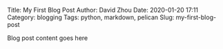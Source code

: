 Title: My First Blog Post
Author: David Zhou
Date: 2020-01-20 17:11
Category: blogging
Tags: python, markdown, pelican
Slug: my-first-blog-post

Blog post content goes here